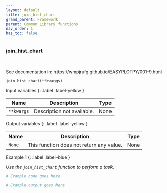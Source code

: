 ```yaml
---
layout: default
title: join_hist_chart
grand_parent: Framework
parent: Common Library functions
nav_order: 1
has_toc: false
---
```


<h3>join_hist_chart</h3>

<br>

<p align = "justify">
    See documentation in: https://wmpjrufg.github.io/EASYPLOTPY/001-9.html
</p>

```python
join_hist_chart(**kwargs)
```

Input variables
{: .label .label-yellow }

<table style = "width:100%">
    <thead>
      <tr>
        <th>Name</th>
        <th>Description</th>
        <th>Type</th>
      </tr>
    </thead>
    <tr>
        <td><code>**kwargs</code></td>
        <td>Description not available.</td>
        <td>None</td>
    </tr>
</table>

Output variables
{: .label .label-yellow }

<table style = "width:100%">
    <thead>
      <tr>
        <th>Name</th>
        <th>Description</th>
        <th>Type</th>
      </tr>
    </thead>
    <tr>
        <td><code>None</code></td>
        <td>This function does not return any value.</td>
        <td>None</td>
    </tr>
</table>

Example 1
{: .label .label-blue }

<p align = "justify">
    <i>
        Use the <code>join_hist_chart</code> function to perform a task.
    </i>
</p>

```python
# Example code goes here
```

```bash
# Example output goes here
```

